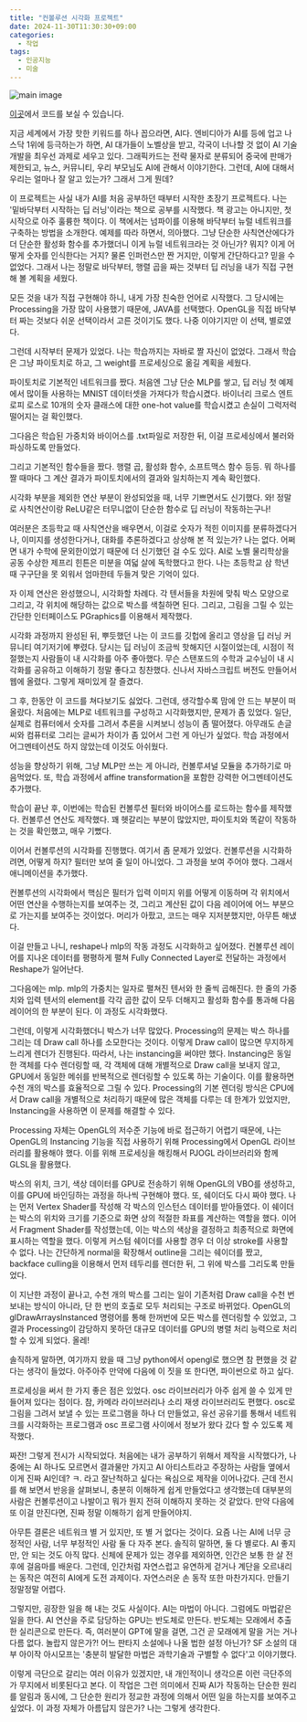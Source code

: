 ```yaml
---
title: "컨볼루션 시각화 프로젝트"
date: 2024-11-30T11:30:30+09:00
categories:
  - 작업
tags:
  - 인공지능
  - 미술
---
```


![main image](https://raw.githubusercontent.com/okdalto/conv_visualizer/refs/heads/main/assets/DSC00115.JPG)

[이곳](https://github.com/okdalto/conv_visualizer)에서 코드를 보실 수 있습니다.

지금 세계에서 가장 핫한 키워드를 하나 꼽으라면, AI다. 엔비디아가 AI를 등에 업고 나스닥 1위에 등극하는가 하면, AI 대가들이 노벨상을 받고, 각국이 너나할 것 없이 AI 기술 개발을 최우선 과제로 세우고 있다. 그래픽카드는 전략 물자로 분류되어 중국에 판매가 제한되고, 뉴스, 커뮤니티, 우리 부모님도 AI에 관해서 이야기한다. 그런데, AI에 대해서 우리는 얼마나 잘 알고 있는가? 그래서 그게 뭔데?

이 프로젝트는 사실 내가 AI를 처음 공부하던 때부터 시작한 초장기 프로젝트다. 나는 '밑바닥부터 시작하는 딥 러닝'이라는 책으로 공부를 시작했다. 책 광고는 아니지만, 첫 시작으로 아주 훌륭한 책이다. 이 책에서는 넘파이를 이용해 바닥부터 뉴럴 네트워크를 구축하는 방법을 소개한다. 예제를 따라 하면서, 의아했다. 그냥 단순한 사칙연산에다가 더 단순한 활성화 함수를 추가했더니 이게 뉴럴 네트워크라는 것 아닌가? 뭐지? 이게 어떻게 숫자를 인식한다는 거지? 물론 인퍼런스만 짠 거지만, 이렇게 간단하다고? 믿을 수 없었다. 그래서 나는 정말로 바닥부터, 행렬 곱을 짜는 것부터 딥 러닝을 내가 직접 구현해 볼 계획을 세웠다.

모든 것을 내가 직접 구현해야 하니, 내게 가장 친숙한 언어로 시작했다. 그 당시에는 Processing을 가장 많이 사용했기 때문에, JAVA를 선택했다. OpenGL을 직접 바닥부터 짜는 것보다 쉬운 선택이라서 고른 것이기도 했다. 나중 이야기지만 이 선택, 별로였다.

그런데 시작부터 문제가 있었다. 나는 학습까지는 자바로 짤 자신이 없었다. 그래서 학습은 그냥 파이토치로 하고, 그 weight를 프로세싱으로 옮길 계획을 세웠다. 

파이토치로 기본적인 네트워크를 짰다. 처음엔 그냥 단순 MLP를 쌓고, 딥 러닝 첫 예제에서 많이들 사용하는 MNIST 데이터셋을 가져다가 학습시켰다. 바이너리 크로스 엔트로피 로스로 10개의 숫자 클래스에 대한 one-hot value를 학습시켰고 손실이 그럭저럭 떨어지는 걸 확인했다.

그다음은 학습된 가중치와 바이어스를 .txt파일로 저장한 뒤, 이걸 프로세싱에서 불러와 파싱하도록 만들었다.

그리고 기본적인 함수들을 짰다. 행렬 곱, 활성화 함수, 소프트맥스 함수 등등. 뭐 하나를 짤 때마다 그 계산 결과가 파이토치에서의 결과와 일치하는지 계속 확인했다.

시각화 부분을 제외한 연산 부분이 완성되었을 때, 너무 기쁘면서도 신기했다. 와! 정말로 사칙연산이랑 ReLU같은 터무니없이 단순한 함수로 딥 러닝이 작동하는구나!

여러분은 초등학교 때 사칙연산을 배우면서, 이걸로 숫자가 적힌 이미지를 분류하겠다거나, 이미지를 생성한다거나, 대화를 추론하겠다고 상상해 본 적 있는가? 나는 없다. 어쩌면 내가 수학에 문외한이었기 때문에 더 신기했던 걸 수도 있다. AI로 노벨 물리학상을 공동 수상한 제프리 힌튼은 미분을 여덟 살에 독학했다고 한다. 나는 초등학교 삼 학년 때 구구단을 못 외워서 엄마한테 두들겨 맞은 기억이 있다.

자 이제 연산은 완성했으니, 시각화할 차례다. 각 텐서들을 차원에 맞춰 박스 모양으로 그리고, 각 위치에 해당하는 값으로 박스를 색칠하면 된다. 그리고, 그림을 그릴 수 있는 간단한 인터페이스도 PGraphics를 이용해서 제작했다.

시각화 과정까지 완성된 뒤, 뿌듯했던 나는 이 코드를 깃헙에 올리고 영상을 딥 러닝 커뮤니티 여기저기에 뿌렸다. 당시는 딥 러닝이 조금씩 핫해지던 시절이었는데, 시점이 적절했는지 사람들이 내 시각화를 아주 좋아했다. 무슨 스탠포드의 수학과 교수님이 내 시각화를 공유하고 이해하기 정말 좋다고 칭찬했다. 신나서 자바스크립트 버전도 만들어서 웹에 올렸다. 그렇게 재미있게 잘 즐겼다.

그 후, 한동안 이 코드를 쳐다보기도 싫었다. 그런데, 생각할수록 맘에 안 드는 부분이 떠올랐다. 처음에는 MLP로 네트워크를 구성하고 시각화했지만, 문제가 좀 있었다. 일단, 실제로 컴퓨터에서 숫자를 그려서 추론을 시켜보니 성능이 좀 떨어졌다. 아무래도 손글씨와 컴퓨터로 그리는 글씨가 차이가 좀 있어서 그런 게 아닌가 싶었다. 학습 과정에서 어그멘테이션도 하지 않았는데 이것도 아쉬웠다.

성능을 향상하기 위해, 그냥 MLP만 쓰는 게 아니라, 컨볼루셔널 모듈을 추가하기로 마음먹었다. 또, 학습 과정에서 affine transformation을 포함한 강력한 어그멘테이션도 추가했다.

학습이 끝난 후, 이번에는 학습된 컨볼루션 필터와 바이어스를 로드하는 함수를 제작했다. 컨볼루션 연산도 제작했다. 꽤 헷갈리는 부분이 많았지만, 파이토치와 똑같이 작동하는 것을 확인했고, 매우 기뻤다.

이어서 컨볼루션의 시각화를 진행했다. 여기서 좀 문제가 있었다. 컨볼루션을 시각화하려면, 어떻게 하지? 필터만 보여 줄 일이 아니었다. 그 과정을 보여 주어야 했다. 그래서 애니메이션을 추가했다. 

컨볼루션의 시각화에서 핵심은 필터가 입력 이미지 위를 어떻게 이동하며 각 위치에서 어떤 연산을 수행하는지를 보여주는 것, 그리고 계산된 값이 다음 레이어에 어느 부분으로 가는지를 보여주는 것이었다. 머리가 아팠고, 코드는 매우 지저분했지만, 아무튼 해냈다. 

이걸 만들고 나니, reshape나 mlp의 작동 과정도 시각화하고 싶어졌다. 컨볼루션 레이어를 지나온 데이터를 평평하게 펼쳐 Fully Connected Layer로 전달하는 과정에서 Reshape가 일어난다. 

그다음에는 mlp. mlp의 가중치는 일자로 펼쳐진 텐서와 한 줄씩 곱해진다. 한 줄의 가중치와 입력 텐서의 element를 각각 곱한 값이 모두 더해지고 활성화 함수를 통과해 다음 레이어의 한 부분이 된다. 이 과정도 시각화했다.

그런데, 이렇게 시각화했더니 박스가 너무 많았다. Processing의 문제는 박스 하나를 그리는 데 Draw call 하나를 소모한다는 것이다. 이렇게 Draw call이 많으면 무지하게 느리게 렌더가 진행된다. 따라서, 나는 instancing을 써야만 했다. Instancing은 동일한 객체를 다수 렌더링할 때, 각 객체에 대해 개별적으로 Draw call을 보내지 않고, GPU에서 동일한 메쉬를 반복적으로 렌더링할 수 있도록 하는 기술이다. 이를 활용하면 수천 개의 박스를 효율적으로 그릴 수 있다. Processing의 기본 렌더링 방식은 CPU에서 Draw call을 개별적으로 처리하기 때문에 많은 객체를 다루는 데 한계가 있었지만, Instancing을 사용하면 이 문제를 해결할 수 있다.

Processing 자체는 OpenGL의 저수준 기능에 바로 접근하기 어렵기 때문에, 나는 OpenGL의 Instancing 기능을 직접 사용하기 위해 Processing에서 OpenGL 라이브러리를 활용해야 했다. 이를 위해 프로세싱을 해킹해서 PJOGL 라이브러리와 함께 GLSL을 활용했다.

박스의 위치, 크기, 색상 데이터를 GPU로 전송하기 위해 OpenGL의 VBO를 생성하고, 이를 GPU에 바인딩하는 과정을 하나씩 구현해야 했다. 또, 쉐이더도 다시 짜야 했다.  나는 먼저 Vertex Shader를 작성해 각 박스의 인스턴스 데이터를 받아들였다. 이 쉐이더는 박스의 위치와 크기를 기준으로 화면 상의 적절한 좌표를 계산하는 역할을 했다. 이어서 Fragment Shader를 작성했는데, 이는 박스의 색상을 결정하고 최종적으로 화면에 표시하는 역할을 했다. 이렇게 커스텀 쉐이더를 사용할 경우 더 이상 stroke를 사용할 수 없다. 나는 간단하게 normal을 확장해서 outline을 그리는 쉐이더를 짰고, backface culling을 이용해서 먼저 테두리를 렌더한 뒤, 그 위에 박스를 그리도록 만들었다.

이 지난한 과정이 끝나고, 수천 개의 박스를 그리는 일이 기존처럼 Draw call을 수천 번 보내는 방식이 아니라, 단 한 번의 호출로 모두 처리되는 구조로 바뀌었다. OpenGL의 glDrawArraysInstanced 명령어를 통해 한꺼번에 모든 박스를 렌더링할 수 있었고, 그 결과 Processing이 감당하지 못하던 대규모 데이터를 GPU의 병렬 처리 능력으로 처리할 수 있게 되었다. 올레!

솔직하게 말하면, 여기까지 왔을 때 그냥 python에서 opengl로 했으면 참 편했을 것 같다는 생각이 들었다. 아주아주 만약에 다음에 이 짓을 또 한다면, 파이썬으로 하고 싶다.

프로세싱을 써서 한 가지 좋은 점은 있었다. osc 라이브러리가 아주 쉽게 쓸 수 있게 만들어져 있다는 점이다. 참, 카메라 라이브러리나 소리 재생 라이브러리도 편했다. osc로 그림을 그려서 보낼 수 있는 프로그램을 하나 더 만들었고, 유선 공유기를 통해서 네트워크를 시각화하는 프로그램과 osc 프로그램 사이에서 정보가 왔다 갔다 할 수 있도록 제작했다. 

짜잔! 그렇게 전시가 시작되었다. 처음에는 내가 공부하기 위해서 제작을 시작했다가, 나중에는 AI 하나도 모르면서 결과물만 가지고 AI 아티스트라고 주장하는 사람들 옆에서 이게 진짜 AI인데? ㅋ. 라고 잘난척하고 싶다는 욕심으로 제작을 이어나갔다. 근데 전시를 해 보면서 반응을 살펴보니, 충분히 이해하게 쉽게 만들었다고 생각했는데 대부분의 사람은 컨볼루션이고 나발이고 뭐가 뭔지 전혀 이해하지 못하는 것 같았다. 만약 다음에 또 이걸 만진다면, 진짜 정말 이해하기 쉽게 만들어야지.

아무튼 결론은 네트워크 별 거 있지만, 또 별 거 없다는 것이다. 요즘 나는 AI에 너무 긍정적인 사람, 너무 부정적인 사람 둘 다 자주 본다. 솔직히 말하면, 둘 다 별로다. AI 좋지만, 안 되는 것도 아직 많다. 신체에 문제가 있는 경우를 제외하면, 인간은 보통 한 살 전후에 걸음마를 배운다. 그런데, 인간처럼 자연스럽고 유연하게 걷거나 계단을 오르내리는 동작은 여전히 AI에게 도전 과제이다. 자연스러운 손 동작 또한 마찬가지다. 만들기 정말정말 어렵다.

그렇지만, 굉장한 일을 해 내는 것도 사실이다. AI는 마법이 아니다. 그럼에도 마법같은 일을 한다. AI 연산을 주로 담당하는 GPU는 반도체로 만든다. 반도체는 모래에서 추출한 실리콘으로 만든다. 즉, 여러분이 GPT에 말을 걸면, 그건 곧 모래에게 말을  거는 거나 다름 없다. 놀랍지 않은가?! 어느 판타지 소설에나 나올 법한 설정 아닌가? SF 소설의 대부 아이작 아시모프는 '충분히 발달한 마법은 과학기술과 구별할 수 없다'고 이야기했다.

이렇게 극단으로 갈리는 여러 이유가 있겠지만, 내 개인적이니 생각으론 이런 극단주의가 무지에서 비롯된다고 본다. 이 작업은 그런 의미에서 진짜 AI가 작동하는 단순한 원리를 알림과 동시에, 그 단순한 원리가 정교한 과정에 의해서 어떤 일을 하는지를 보여주고 싶었다. 이 과정 자체가 아름답지 않은가? 나는 그렇게 생각한다.